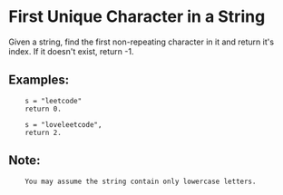 # First Unique Character in a String

Given a string, find the first non-repeating character in it and return it's index. If it doesn't exist, return -1.

## Examples:

        s = "leetcode"
        return 0.

        s = "loveleetcode",
        return 2.

## Note:
        You may assume the string contain only lowercase letters.